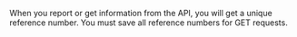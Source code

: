 When you report or get information from the API, you will get a unique reference number. You must save all reference numbers for GET requests.